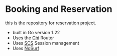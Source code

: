 # Booking and Reservation
this is the repository for reservation project.

- built in Go version 1.22
- Uses the [Chi](github.com/go-chi/chi/v5) Router
- Uses [SCS](github.com/alexedwards/scs/v2) Session management
- Uses [NoSurf](github.com/justinas/nosurf )